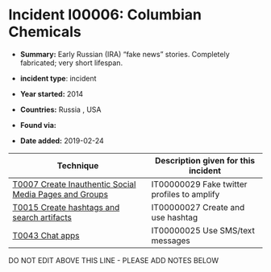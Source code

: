# Incident I00006: Columbian Chemicals

* **Summary:** Early Russian (IRA) “fake news” stories. Completely fabricated; very short lifespan. 

* **incident type**: incident

* **Year started:** 2014

* **Countries:** Russia , USA

* **Found via:** 

* **Date added:** 2019-02-24
 

| Technique | Description given for this incident |
| --------- | ------------------------- |
| [T0007 Create Inauthentic Social Media Pages and Groups](../../generated_pages/techniques/T0007.md) | IT00000029 Fake twitter profiles to amplify |
| [T0015 Create hashtags and search artifacts](../../generated_pages/techniques/T0015.md) | IT00000027 Create and use hashtag |
| [T0043 Chat apps](../../generated_pages/techniques/T0043.md) | IT00000025 Use SMS/text messages |


DO NOT EDIT ABOVE THIS LINE - PLEASE ADD NOTES BELOW